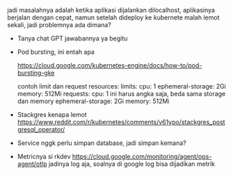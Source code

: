 jadi masalahnya adalah ketika aplikasi dijalankan dilocalhost, aplikasinya berjalan dengan cepat,
namun setelah dideploy ke kubernete malah lemot sekali, jadi problemnya ada dimana?

- Tanya chat GPT jawabannya ya begitu

- Pod bursting, ini entah apa

  https://cloud.google.com/kubernetes-engine/docs/how-to/pod-bursting-gke

  contoh limit dan request
  resources:
  limits:
  cpu: 1
  ephemeral-storage: 2Gi
  memory: 512Mi
  requests:
  cpu: 1 ini harus angka saja, beda sama storage dan memory
  ephemeral-storage: 2Gi
  memory: 512Mi

- Stackgres kenapa lemot
  https://www.reddit.com/r/kubernetes/comments/v61ypo/stackgres_postgresql_operator/

- Service nggk perlu simpan database, jadi simpan kemana?

- Metricnya si rkdev
  https://cloud.google.com/monitoring/agent/ops-agent/otlp
  jadinya log aja, soalnya di google log bisa dijadikan metrik
